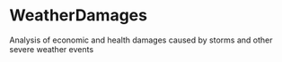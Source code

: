 WeatherDamages
==============

Analysis of economic and health damages caused by storms and other severe weather events
